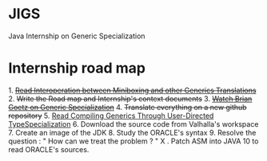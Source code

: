 # JIGS
Java Internship on Generic Specialization


# Internship road map
1\. ~~[Read Interoperation between Miniboxing and other Generics Translations](http://infoscience.epfl.ch/record/210236/files/Thesis%20Report%20%28Milos%20Stojanovic%29_1.pdf)~~
2\. ~~Write the Road map and Internship's context documents~~
3\. ~~[Watch Brian Goetz on Generic Specialization](https://www.youtube.com/watch?v=TkpcuL1t1lY)~~
4\. ~~Translate everything on a new github repository~~
5\. [Read Compiling Generics Through User-Directed TypeSpecialization](http://infoscience.epfl.ch/record/150134/files/p42-dragos.pdf)
6\. Download the source code from Valhalla's workspace
7\. Create an image of the JDK
8\. Study the ORACLE's syntax
9\. Resolve the question : " How can we treat the problem ? "
X . Patch ASM into JAVA 10 to read ORACLE's sources.